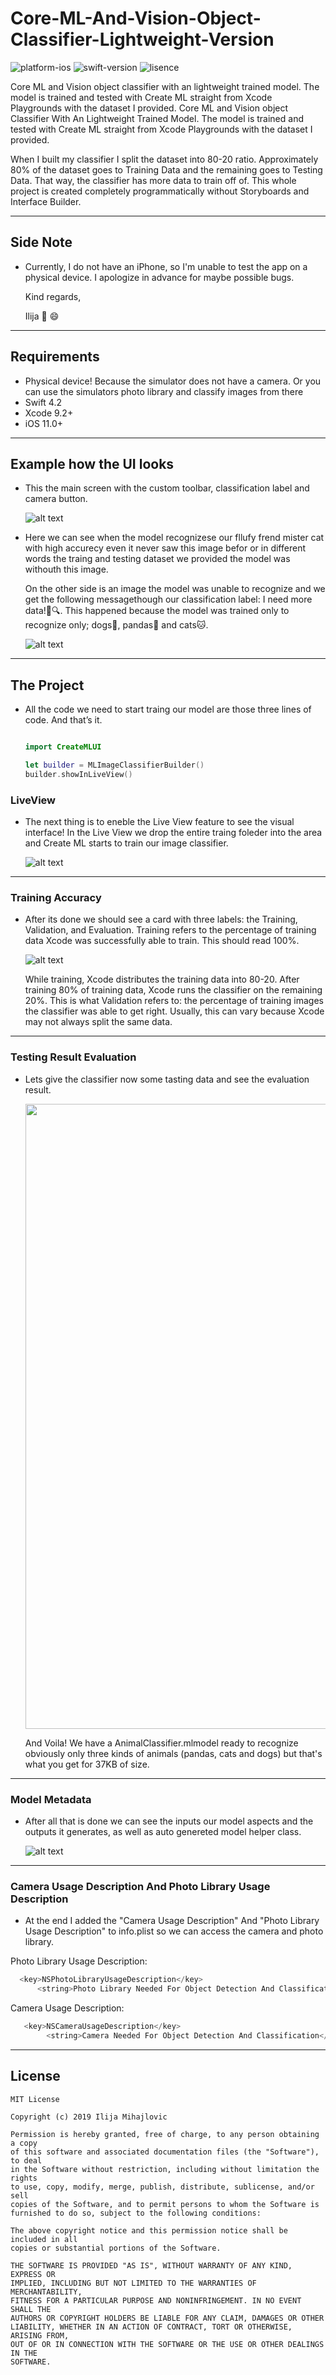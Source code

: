 # Core-ML-And-Vision-Object-Classifier-Lightweight-Version

![platform-ios](https://img.shields.io/badge/platform-ios-Blue.svg)
![swift-version](https://img.shields.io/badge/swift-4.2-Orange.svg)
![lisence](https://img.shields.io/badge/license-MIT-Lightgrey.svg)

Core ML and Vision object classifier with an lightweight trained model.
The model is trained and tested with Create ML straight from Xcode Playgrounds with the dataset I provided.
Core ML and Vision object Classifier With An Lightweight Trained Model. The model is trained and tested with Create ML straight from Xcode Playgrounds with the dataset I provided.

When I built my classifier I split the dataset into 80-20 ratio. Approximately 80% of the dataset goes to Training Data and the remaining goes to Testing Data. That way, the classifier has more data to train off of. This whole project is created completely programmatically without Storyboards and Interface Builder.

___

## Side Note
* Currently, I do not have an iPhone, so I'm unable to test the app on a physical device. I apologize in advance for maybe possible bugs.

   Kind regards,

   Ilija 🖖 😄
___

## Requirements
- Physical device! Because the simulator does not have a camera. 
  Or you can use the simulators photo library and classify images from there
- Swift 4.2
- Xcode 9.2+
- iOS 11.0+
___

## Example how the UI looks

* This the main screen with the custom toolbar, classification label and camera button.

   ![alt text](https://github.com/IlijaMihajlovic/Core-ML-And-Vision-Object-Classifier-Lightweight-Version/blob/master/Images/Hand.png)
   
* Here we can see when the model recognizese our fllufy frend mister cat with high accurecy even it never saw this image befor or in different words the traing and testing dataset we provided the model was withouth this image.

   On the other side is an image the model was unable to recognize and we get the following messagethough 
our classification label: I need more data!😬🔍.
This happened because the model was trained only to recognize only; dogs🐶, pandas🐼 and cats🐱.

   ![alt text](https://github.com/IlijaMihajlovic/Core-ML-And-Vision-Object-Classifier-Lightweight-Version/blob/master/Images/CatAndFlowers.png)

___

## The Project

* All the code we need to start traing our model are those three lines of code. And that’s it.

    ```swift

   import CreateMLUI
 
   let builder = MLImageClassifierBuilder()
   builder.showInLiveView()

   ```
   
### LiveView
* The next thing is to eneble the Live View feature to see the visual interface!
In the Live View we drop the entire traing foleder into the area and Create ML starts to train our image classifier.

   ![alt text](https://github.com/IlijaMihajlovic/Core-ML-And-Vison-Object-Classifier-Lightweight/blob/master/Images/LiveView.png)

___

### Training Accuracy

* After its done we should see a card with three labels: the Training, Validation, and Evaluation. Training refers to the percentage of training data Xcode was successfully able to train. This should read 100%. 

   ![alt text](https://github.com/IlijaMihajlovic/Core-ML-And-Vison-Object-Classifier-Lightweight/blob/master/Images/model%20accuracy%20after%20testing.png)
   
     While training, Xcode distributes the training data into 80-20. After training 80% of training data, Xcode runs the     classifier on the remaining 20%. This is what Validation refers to: the percentage of training images the classifier was   able to get right. Usually, this can vary because Xcode may not always split the same data.

___

### Testing Result Evaluation

* Lets give the classifier now some tasting data and see the evaluation result.

   <img src="https://github.com/IlijaMihajlovic/Core-ML-And-Vision-Object-Classifier-Lightweight-Version/blob/master/Images/Testing%20result%20evaluation.jpg" width="500" height="1000">

   And Voila! We have a AnimalClassifier.mlmodel ready to recognize obviously only three kinds of animals (pandas, cats and dogs) but that's what you get for 37KB of size.

___

### Model Metadata

* After all that is done we can see the inputs our model aspects and the outputs it generates, as well as auto genereted model helper class.

   ![alt text](https://github.com/IlijaMihajlovic/Core-ML-And-Vison-Object-Classifier-Lightweight/blob/master/Images/Model%20Metadata.png)


___
### Camera Usage Description And Photo Library Usage Description  

* At the end I added the "Camera Usage Description" And "Photo Library Usage Description" to info.plist 
so we can access the camera and photo library.

Photo Library Usage Description:
```swift
  <key>NSPhotoLibraryUsageDescription</key>
      <string>Photo Library Needed For Object Detection And Classification</string>
```
Camera Usage Description:
```swift   
   <key>NSCameraUsageDescription</key>
        <string>Camera Needed For Object Detection And Classification</string>
```
___

## License
```
MIT License

Copyright (c) 2019 Ilija Mihajlovic

Permission is hereby granted, free of charge, to any person obtaining a copy
of this software and associated documentation files (the "Software"), to deal
in the Software without restriction, including without limitation the rights
to use, copy, modify, merge, publish, distribute, sublicense, and/or sell
copies of the Software, and to permit persons to whom the Software is
furnished to do so, subject to the following conditions:

The above copyright notice and this permission notice shall be included in all
copies or substantial portions of the Software.

THE SOFTWARE IS PROVIDED "AS IS", WITHOUT WARRANTY OF ANY KIND, EXPRESS OR
IMPLIED, INCLUDING BUT NOT LIMITED TO THE WARRANTIES OF MERCHANTABILITY,
FITNESS FOR A PARTICULAR PURPOSE AND NONINFRINGEMENT. IN NO EVENT SHALL THE
AUTHORS OR COPYRIGHT HOLDERS BE LIABLE FOR ANY CLAIM, DAMAGES OR OTHER
LIABILITY, WHETHER IN AN ACTION OF CONTRACT, TORT OR OTHERWISE, ARISING FROM,
OUT OF OR IN CONNECTION WITH THE SOFTWARE OR THE USE OR OTHER DEALINGS IN THE
SOFTWARE.

```
